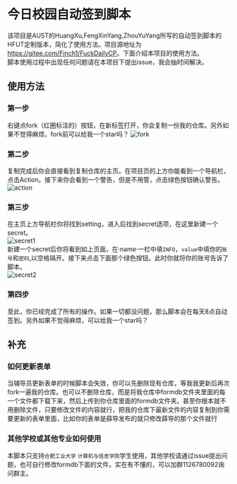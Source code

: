 
# 今日校园自动签到脚本  

该项目是AUST的HuangXu,FengXinYang,ZhouYuYang所写的自动签到脚本的HFUT定制版本，简化了使用方法。项目源地址为<https://gitee.com/Finch1/FuckDailyCP>。下面介绍本项目的使用方法。<br>
脚本使用过程中出现任何问题请在本项目下提出issue，我会抽时间解决。

## 使用方法

### 第一步

右键点fork（红圈标注的）按钮，在新标签打开，你会复制一份我的仓库。另外如果不觉得麻烦，fork前可以给我一个star吗？
![fork](https://github.com/mikuzhangping/mikuDailyCP/raw/master/picture/fork.png)

### 第二步

复制完成后你会直接看到复制仓库的主页。在项目页的上方你能看到一个导航栏，点击Action。接下来你会看到一个警告，但是不用管，点击绿色按钮确认警告。
![action](https://github.com/mikuzhangping/mikuDailyCP/raw/master/picture/action.png)

### 第三步

在主页上方导航栏你将找到setting，进入后找到secret选项，在这里新建一个secret。<br>
![secret1](https://github.com/mikuzhangping/mikuDailyCP/raw/master/picture/secret1.png)<br>
新建一个secret后你将看到如上页面，在·name·一栏中填`INFO`，`value`中填你的`账号`和`密码`,以空格隔开。接下来点击下面那个绿色按钮。此时你就将你的账号告诉了脚本。<br>
![secret2](https://github.com/mikuzhangping/mikuDailyCP/raw/master/picture/secret2.png)

### 第四步

至此，你已经完成了所有的操作。如果一切都没问题，那么脚本会在每天8点自动签到。另外如果不觉得麻烦，可以给我一个star吗？

## 补充

### 如何更新表单

当辅导员更新表单的时候脚本会失效，你可以先删除现有仓库，等我我更新后再次fork一遍我的仓库。也可以不删除仓库，而是将我仓库中formdb文件夹里面的每一个文件都下载下来，然后上传到你仓库里面的formdb文件夹。甚至你根本就不用删除文件，只要修改文件的内容就行，把我的仓库下最新文件的内容复制到你需要更新的表单里面，比如你的表单是薛导发布的就只修改薛导的那个文件就行

### 其他学校或其他专业如何使用

本脚本只支持`合肥工业大学` `计算机与信息学院`学生使用，其他学校请通过issue提出问题，也可自行修改formdb下面的文件。实在有不懂的，可以加群1126780092询问群主。
